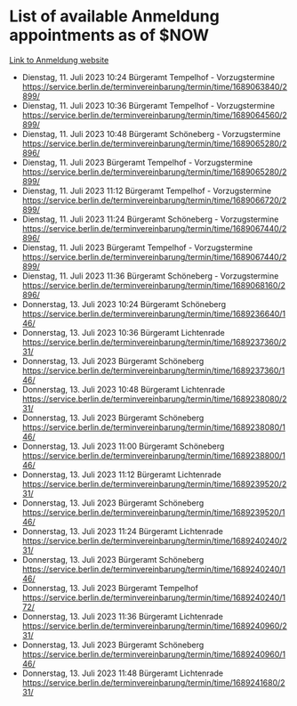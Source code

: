 # List of available Anmeldung appointments as of $NOW
[Link to Anmeldung website](https://service.berlin.de/terminvereinbarung/termin/tag.php?termin=1&anliegen[]=120686&dienstleisterlist=122210,122217,327316,122219,327312,122227,327314,122231,327346,122243,327348,122254,122252,329742,122260,329745,122262,329748,122271,327278,122273,327274,122277,327276,330436,122280,327294,122282,327290,122284,327292,122291,327270,122285,327266,122286,327264,122296,327268,150230,329760,122297,327286,122294,327284,122312,329763,122314,329775,122304,327330,122311,327334,122309,327332,317869,122281,327352,122279,329772,122283,122276,327324,122274,327326,122267,329766,122246,327318,122251,327320,122257,327322,122208,327298,122226,327300&herkunft=http%3A%2F%2Fservice.berlin.de%2Fdienstleistung%2F120686%2F)
- Dienstag, 11. Juli 2023 10:24 Bürgeramt Tempelhof - Vorzugstermine https://service.berlin.de/terminvereinbarung/termin/time/1689063840/2899/
- Dienstag, 11. Juli 2023 10:36 Bürgeramt Tempelhof - Vorzugstermine https://service.berlin.de/terminvereinbarung/termin/time/1689064560/2899/
- Dienstag, 11. Juli 2023 10:48 Bürgeramt Schöneberg - Vorzugstermine https://service.berlin.de/terminvereinbarung/termin/time/1689065280/2896/
- Dienstag, 11. Juli 2023  Bürgeramt Tempelhof - Vorzugstermine https://service.berlin.de/terminvereinbarung/termin/time/1689065280/2899/
- Dienstag, 11. Juli 2023 11:12 Bürgeramt Tempelhof - Vorzugstermine https://service.berlin.de/terminvereinbarung/termin/time/1689066720/2899/
- Dienstag, 11. Juli 2023 11:24 Bürgeramt Schöneberg - Vorzugstermine https://service.berlin.de/terminvereinbarung/termin/time/1689067440/2896/
- Dienstag, 11. Juli 2023  Bürgeramt Tempelhof - Vorzugstermine https://service.berlin.de/terminvereinbarung/termin/time/1689067440/2899/
- Dienstag, 11. Juli 2023 11:36 Bürgeramt Schöneberg - Vorzugstermine https://service.berlin.de/terminvereinbarung/termin/time/1689068160/2896/
- Donnerstag, 13. Juli 2023 10:24 Bürgeramt Schöneberg https://service.berlin.de/terminvereinbarung/termin/time/1689236640/146/
- Donnerstag, 13. Juli 2023 10:36 Bürgeramt Lichtenrade https://service.berlin.de/terminvereinbarung/termin/time/1689237360/231/
- Donnerstag, 13. Juli 2023  Bürgeramt Schöneberg https://service.berlin.de/terminvereinbarung/termin/time/1689237360/146/
- Donnerstag, 13. Juli 2023 10:48 Bürgeramt Lichtenrade https://service.berlin.de/terminvereinbarung/termin/time/1689238080/231/
- Donnerstag, 13. Juli 2023  Bürgeramt Schöneberg https://service.berlin.de/terminvereinbarung/termin/time/1689238080/146/
- Donnerstag, 13. Juli 2023 11:00 Bürgeramt Schöneberg https://service.berlin.de/terminvereinbarung/termin/time/1689238800/146/
- Donnerstag, 13. Juli 2023 11:12 Bürgeramt Lichtenrade https://service.berlin.de/terminvereinbarung/termin/time/1689239520/231/
- Donnerstag, 13. Juli 2023  Bürgeramt Schöneberg https://service.berlin.de/terminvereinbarung/termin/time/1689239520/146/
- Donnerstag, 13. Juli 2023 11:24 Bürgeramt Lichtenrade https://service.berlin.de/terminvereinbarung/termin/time/1689240240/231/
- Donnerstag, 13. Juli 2023  Bürgeramt Schöneberg https://service.berlin.de/terminvereinbarung/termin/time/1689240240/146/
- Donnerstag, 13. Juli 2023  Bürgeramt Tempelhof https://service.berlin.de/terminvereinbarung/termin/time/1689240240/172/
- Donnerstag, 13. Juli 2023 11:36 Bürgeramt Lichtenrade https://service.berlin.de/terminvereinbarung/termin/time/1689240960/231/
- Donnerstag, 13. Juli 2023  Bürgeramt Schöneberg https://service.berlin.de/terminvereinbarung/termin/time/1689240960/146/
- Donnerstag, 13. Juli 2023 11:48 Bürgeramt Lichtenrade https://service.berlin.de/terminvereinbarung/termin/time/1689241680/231/
